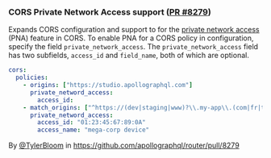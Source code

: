 ### CORS Private Network Access support ([PR #8279](https://github.com/apollographql/router/pull/8279))

Expands CORS configuration and support to for the [private network access](https://wicg.github.io/private-network-access/) (PNA) feature in CORS. To enable PNA for a CORS policy in configuration, specify the field `private_network_access`. The `private_network_access` field has two subfields, `access_id` and `field_name`, both of which are optional.

```yaml
cors:
  policies:
    - origins: ["https://studio.apollographql.com"]
      private_netword_access:
        access_id:
    - match_origins: ["^https://(dev|staging|www)?\\.my-app\\.(com|fr|tn)$"]
      private_netword_access:
        access_id: "01:23:45:67:89:0A"
        access_name: "mega-corp device"
```

By [@TylerBloom](https://github.com/TylerBloom) in https://github.com/apollographql/router/pull/8279
